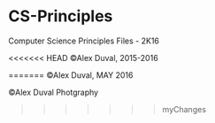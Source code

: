 # CS-Principles
Computer Science Principles Files - 2K16

<<<<<<< HEAD
©Alex Duval, 2015-2016

=======
©Alex Duval, MAY 2016

©Alex Duval Photgraphy
>>>>>>> myChanges
